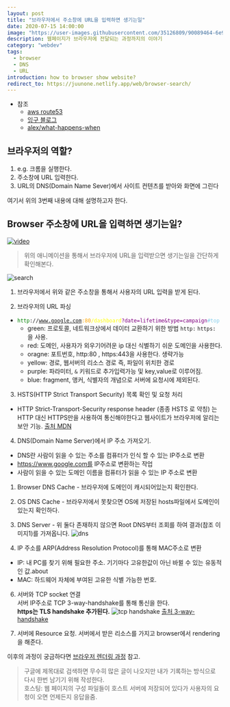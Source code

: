 ```yaml
---
layout: post
title: "브라우저에서 주소창에 URL을 입력하면 생기는일"
date: 2020-07-15 14:00:00
image: "https://user-images.githubusercontent.com/35126809/90089464-6e91cc80-dd5c-11ea-81a0-7280f22d2bbc.jpg"
description: 웹페이지가 브라우저에 전달되는 과정까지의 이야기
category: "webdev"
tags:
  - browser
  - DNS
  - URL
introduction: how to browser show website?
redirect_to: https://juunone.netlify.app/web/browser-search/
---
```


- 참조
  - [aws route53](https://aws.amazon.com/ko/route53/what-is-dns/)
  - [잉구 블로그](https://wangin9.tistory.com/entry/%EB%B8%8C%EB%9D%BC%EC%9A%B0%EC%A0%80%EC%97%90-url-%EC%9E%85%EB%A0%A5-%ED%9B%84-%EC%9D%BC%EC%96%B4%EB%82%98%EB%8A%94-%EC%9D%BC%EB%93%A4-intro?category=827054)
  - [alex/what-happens-when](https://github.com/alex/what-happens-when)

## 브라우저의 역할?

1. e.g. 크롬을 실행한다.
2. 주소창에 URL 입력한다.
3. URL의 DNS(Domain Name Sever)에서 사이트 컨텐츠를 받아와 화면에 그린다

여기서 위의 3번째 내용에 대해 설명하고자 한다.

## Browser 주소창에 URL을 입력하면 생기는일?

[![video](http://img.youtube.com/vi/2ZUxoi7YNgs/0.jpg)](https://youtu.be/2ZUxoi7YNgs)
> 위의 애니메이션을 통해서 브라우저에 URL을 입력받으면 생기는일을 간단하게 확인해본다.

![search](https://user-images.githubusercontent.com/35126809/90083636-1522a100-dd4e-11ea-9d1a-bbcb741ef838.png)

1. 브라우저에서 위와 같은 주소창을 통해서 사용자의 URL 입력을 받게 된다.

2. 브라우저의 URL 파싱
  - <code><span style="color:green">http</span>://<span style="color:red">www.google.com</span><span style="color:orange">:80</span><span style="color:yellow">/dashboard</span><span style="color:purple">?date=lifetime&type=campaign</span><span style="color:skyblue">#top</span></code>
    - green: 프로토콜, 네트워크상에서 데이터 교환하기 위한 방법 `http:` `https:` 을 사용.
    - red: 도메인, 사용자가 외우기어려운 ip 대신 식별하기 쉬운 도메인을 사용한다.
    - oragne: 포트번호, http:80 , https:443을 사용한다. 생략가능
    - yellow: 경로, 웹서버의 리소스 경로 즉, 파일이 위치한 경로
    - purple: 파라미터, `&` 키워드로 추가입력가능 및 key,value로 이루어짐.
    - blue: fragment, 앵커, 식별자의 개념으로 서버에 요청시에 제외된다.

3. HSTS(HTTP Strict Transport Security) 목록 확인 및 요청 처리
  - HTTP Strict-Transport-Security response header (종종 HSTS 로 약칭) 는 HTTP 대신 HTTPS만을 사용하여 통신해야한다고 웹사이트가 브라우저에 알리는 보안 기능. [출처 MDN](https://developer.mozilla.org/ko/docs/Web/HTTP/Headers/Strict-Transport-Security)

4. DNS(Domain Name Server)에서 IP 주소 가져오기.
  - DNS란 사람이 읽을 수 있는 주소를 컴퓨터가 인식 할 수 있는 IP주소로 변환
  - https://www.google.com를 IP주소로 변환하는 작업
  - 사람이 읽을 수 있는 도메인 이름을 컴퓨터가 읽을 수 있는 IP 주소로 변환
  1. Browser DNS Cache
    - 브라우저에 도메인이 캐시되어있는지 확인한다.
  2. OS DNS Cache
    - 브라우저에서 못찾으면 OS에 저장된 hosts파일에서 도메인이 있는지 확인하다.
  3. DNS Server
    - 위 둘다 존재하지 않으면 Root DNS부터 조회를 하여 결과(참조 이미지1)를 가져옵니다.
    ![dns](https://user-images.githubusercontent.com/58495926/73413445-0d218780-434f-11ea-9471-d10666579222.png)

5. IP 주소를 ARP(Address Resolution Protocol)를 통해 MAC주소로 변환
  - IP: 내 PC를 찾기 위해 필요한 주소. 기기마다 고유한값이 아닌 바뀔 수 있는 유동적인 값.about
  - MAC: 하드웨어 자체에 부여된 고유한 식별 가능한 번호.

6. 서버와 TCP socket 연결  
  서버 IP주소로 TCP 3-way-handshake를 통해 통신을 한다.  
  **https는 TLS handshake 추가된다.**
  ![tcp handshake](https://user-images.githubusercontent.com/35126809/90088477-ffb37400-dd59-11ea-897c-3c0668d7040f.png)
  [출처 3-way-handshake](https://www.johnpfernandes.com/2018/12/08/the-tcp-3-way-handshake/)

7. 서버에 Resource 요청.
  서버에서 받은 리소스를 가지고 browser에서 rendering을 해준다.

이후의 과정이 궁금하다면 [브라우저 렌더링 과정](https://juunone.github.io/browser/) 참고.

> 구글에 제목대로 검색하면 무수히 많은 글이 나오지만 내가 기록하는 방식으로 다시 한번 남기기 위해 작성한다.  
> 호스팅: 웹 페이지의 구성 파일들이 호스트 서버에 저장되어 있다가 사용자의 요청이 오면 언제든지 응답을줌.